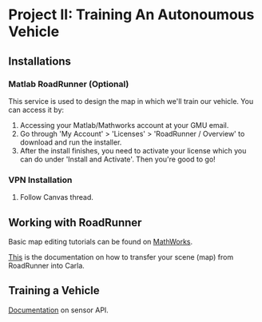 # Project II: Training An Autonoumous Vehicle

## Installations

### Matlab RoadRunner (Optional)

This service is used to design the map in which we'll train our vehicle. You can access it by:
1. Accessing your Matlab/Mathworks account at your GMU email.
2. Go through 'My Account' > 'Licenses' > 'RoadRunner / Overview' to download and run the installer.
3. After the install finishes, you need to activate your license which you can do under 'Install and Activate'. Then you're good to go!

### VPN Installation

1. Follow Canvas thread.

## Working with RoadRunner

Basic map editing tutorials can be found on [MathWorks](https://www.mathworks.com/videos/series/getting-started-with-roadrunner.html).

[This](https://carla.readthedocs.io/en/latest/tuto_M_generate_map/) is the documentation on how to transfer your scene (map) from RoadRunner into Carla.

## Training a Vehicle

[Documentation](https://carla.readthedocs.io/en/0.9.15/ref_sensors/#rgb-camera) on sensor API.
